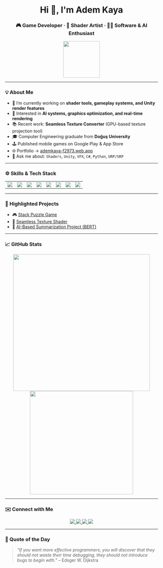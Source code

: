 <h1 align="center">Hi 👋, I'm Adem Kaya</h1>
<h3 align="center">🎮 Game Developer · 🧠 Shader Artist · 👨‍💻 Software & AI Enthusiast</h3>

<p align="center">
  <img src="https://media.giphy.com/media/iIqmM5tTjmpOB9mpbn/giphy.gif" width="120"/>
</p>

---

### 💡 About Me

- 🔭 I’m currently working on **shader tools, gameplay systems, and Unity render features**  
- 🧠 Interested in **AI systems, graphics optimization, and real-time rendering**  
- 📚 Recent work: **Seamless Texture Converter** (GPU-based texture projection tool)  
- 🎓 Computer Engineering graduate from **Doğuş University**  
- 🕹️ Published mobile games on Google Play & App Store  
- 🌐 Portfolio → [ademkaya-f2973.web.app](https://ademkaya-f2973.web.app)  
- 💬 Ask me about: `Shaders`, `Unity`, `VFX`, `C#`, `Python`, `URP/SRP`

---

### ⚙️ Skills & Tech Stack

<table>
  <tr>
    <td><img src="https://img.shields.io/badge/-Unity-000?style=flat&logo=unity"/></td>
    <td><img src="https://img.shields.io/badge/-Blender-orange?style=flat&logo=blender"/></td>
    <td><img src="https://img.shields.io/badge/-CSharp-239120?style=flat&logo=c-sharp&logoColor=white"/></td>
    <td><img src="https://img.shields.io/badge/-HLSL-blue?style=flat"/></td>
    <td><img src="https://img.shields.io/badge/-Python-3776AB?style=flat&logo=python&logoColor=white"/></td>
    <td><img src="https://img.shields.io/badge/-SQL-4479A1?style=flat&logo=MySQL&logoColor=white"/></td>
    <td><img src="https://img.shields.io/badge/-HTML5-E34F26?style=flat&logo=html5&logoColor=white"/></td>
    <td><img src="https://img.shields.io/badge/-CSS3-1572B6?style=flat&logo=css3&logoColor=white"/></td>
  </tr>
</table>

---

### 🚀 Highlighted Projects

- 🎮 [Stack Puzzle Game](https://github.com/AdemKyaa/stack-puzzle)  
- 🧪 [Seamless Texture Shader](https://github.com/AdemKyaa/seamless-shader-tool)  
- 🧠 [AI-Based Summarization Project (BERT)](https://github.com/AdemKyaa/bert-summarizer)

---

### 📈 GitHub Stats

<p align="center">
  <img src="https://github-readme-stats.vercel.app/api?username=AdemKyaa&show_icons=true&theme=radical" width="450"/>
  <img src="https://github-readme-stats.vercel.app/api/top-langs/?username=AdemKyaa&layout=compact&theme=radical" width="340"/>
</p>

---

### ✉️ Connect with Me

<p align="center">
  <a href="https://linkedin.com/in/adem-kaya-11732b265" target="_blank">
    <img src="https://img.shields.io/badge/LinkedIn-0077B5?logo=linkedin&logoColor=white&style=for-the-badge"/>
  </a>
  <a href="https://github.com/AdemKyaa" target="_blank">
    <img src="https://img.shields.io/badge/GitHub-000000?logo=github&logoColor=white&style=for-the-badge"/>
  </a>
  <a href="https://play.google.com/store/apps/dev?id=7959502380014644905" target="_blank">
    <img src="https://img.shields.io/badge/Google Play-414141?logo=google-play&logoColor=white&style=for-the-badge"/>
  </a>
  <a href="https://ademkaya-f2973.web.app" target="_blank">
    <img src="https://img.shields.io/badge/Portfolio-000?logo=vercel&logoColor=white&style=for-the-badge"/>
  </a>
</p>

---

### 🧠 Quote of the Day
> *“If you want more effective programmers, you will discover that they should not waste their time debugging, they should not introduce bugs to begin with.”* – Edsger W. Dijkstra
